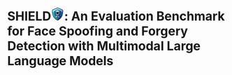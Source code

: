 # SHIELD<img src="logo.png" alt="Logo" width="30" height="30">: An Evaluation Benchmark for Face Spoofing and Forgery Detection with Multimodal Large Language Models
